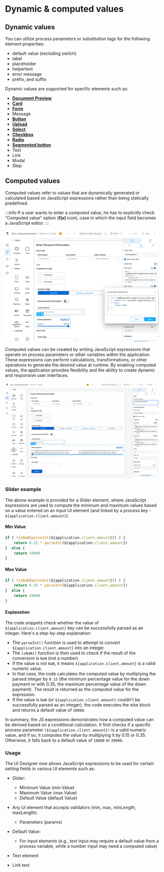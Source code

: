 # Dynamic & computed values

## Dynamic values

You can utilize process parameters or substitution tags for the following element properties: 

* default value (excluding switch) 
* label
* placeholder 
* helpertext 
* error message 
* prefix, and suffix

Dynamic values are supported for specific elements such as:

* [**Document Preview**](./ui-component-types/file-preview.md) 
* [**Card**](./ui-component-types/root-components/card.md) 
* [**Form**](./ui-component-types/form-elements) 
* Message 
* [**Button**](./ui-component-types/buttons.md)
* [**Upload**](./ui-component-types/buttons.md#file-upload)
* [**Select**](./ui-component-types/form-elements/select-form-field.md)
* [**Checkbox**](./ui-component-types/form-elements/checkbox-form-field.md) 
* [**Radio**](./ui-component-types/form-elements/radio-form-field.md) 
* [**Segmented button**](./ui-component-types/form-elements/segmented-button.md) 
* Text 
* Link 
* Modal
* Step

## Computed values

Computed values refer to values that are dynamically generated or calculated based on JavaScript expressions rather than being statically predefined. 

:::info
If a user wants to enter a computed value, he has to explicitly check “Computed value” option (**f(x)** icon), case in which the input field becomes a JavaScript editor.
:::

![](./img/computed1.png)

Computed values can be created by writing JavaScript expressions that operate on process parameters or other variables within the application. These expressions can perform calculations, transformations, or other operations to generate the desired value at runtime. By enabling computed values, the application provides flexibility and the ability to create dynamic and responsive user interfaces.

![](../../../release-notes/img/computed.gif)

### Slider example

The above example is provided for a Slider element, where JavaScript expressions are used to compute the minimum and maximum values based on a value entered on an input UI element (and linked by a process key - `${application.client.amount}`).

#### Min Value

```js
if ( !isNaN(parseInt(${application.client.amount})) ) {
    return 0.15 * parseInt(${application.client.amount})
}  else {
    return 10000
}
```

#### Max Value


```js
if ( !isNaN(parseInt(${application.client.amount})) ) {
    return 0.35 * parseInt(${application.client.amount})
}  else {
    return 20000
}
```

#### Explanation

The code snippets check whether the value of `${application.client.amount}` key can be successfully parsed as an integer. Here's a step-by-step explanation:

* The `parseInt()` function is used to attempt to convert `${application.client.amount}` into an integer.
* The `isNaN()` function is then used to check if the result of the conversion is `NaN` (not a number).
* If the value is not `NaN`, it means `${application.client.amount}` is a valid numeric value.
* In that case, the code calculates the computed value by multiplying the parsed integer by `0.15` (the minimum percentage value for the down payment or with 0.35, the maximum percentage value of the down payment). The result is returned as the computed value for the expression.
* If the value is `NaN` (or `${application.client.amount}` couldn't be successfully parsed as an integer), the code executes the else block and returns a default value of `10000`.

In summary, the JS expressions demonstrates how a computed value can be derived based on a conditional calculation. It first checks if a specific process parameter `(${application.client.amount})` is a valid numeric value, and if so, it computes the value by multiplying it by 0.15 or 0.35. Otherwise, it falls back to a default value of `10000` or `20000`.


### Usage

The UI Designer now allows JavaScript expressions to be used for certain setting fields in various UI elements such as:

* Slider:
    - Minimum Value (min Value)
    - Maximum Value (max Value)
    - Default Value (default Value)

* Any UI element that accepts validators (min, max, minLength, maxLength):

    - Parameters (params)

* Default Value:
    - For input elements (e.g., text input may require a default value from a process variable, while a number input may need a computed value)

* Text element

* Link text
